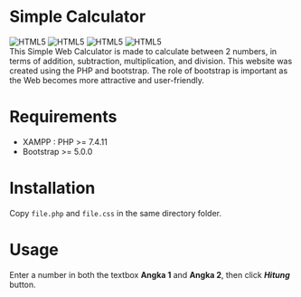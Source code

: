 # **Simple Calculator**
<img alt="HTML5" src="https://img.shields.io/badge/HTML5-E34F26?style=for-the-badge&logo=html5&logoColor=white"/> <img alt="HTML5" src="https://img.shields.io/badge/CSS3-1572B6?style=for-the-badge&logo=css3&logoColor=white"/> <img alt="HTML5" src="https://img.shields.io/badge/PHP-777BB4?style=for-the-badge&logo=php&logoColor=white"/> <img alt="HTML5" src="https://img.shields.io/badge/Bootstrap-563D7C?style=for-the-badge&logo=bootstrap&logoColor=white"/><br>
This Simple Web Calculator is made to calculate between 2 numbers, in terms of addition, subtraction, multiplication, and division. This website was created using the PHP and bootstrap. The role of bootstrap is important as the Web becomes more attractive and user-friendly.

# Requirements
- XAMPP : PHP >= 7.4.11
- Bootstrap >= 5.0.0
# Installation
Copy `file.php` and `file.css` in the same directory folder.
# Usage
Enter a number in both the textbox **Angka 1** and **Angka 2**, then click ***Hitung*** button.

